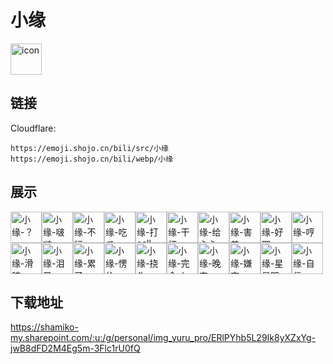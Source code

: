 # 小缘
<img src="https://emoji.shojo.cn/bili/src/小缘/icon.png" width="50" height="50" alt="icon">

## 链接
Cloudflare:
```
https://emoji.shojo.cn/bili/src/小缘
https://emoji.shojo.cn/bili/webp/小缘
```
## 展示
<img src="https://emoji.shojo.cn/bili/src/小缘/小缘-？.png" width="50" height="50" alt="小缘-？"><img src="https://emoji.shojo.cn/bili/src/小缘/小缘-啵啵.png" width="50" height="50" alt="小缘-啵啵"><img src="https://emoji.shojo.cn/bili/src/小缘/小缘-不行.png" width="50" height="50" alt="小缘-不行"><img src="https://emoji.shojo.cn/bili/src/小缘/小缘-吃瓜.png" width="50" height="50" alt="小缘-吃瓜"><img src="https://emoji.shojo.cn/bili/src/小缘/小缘-打call.png" width="50" height="50" alt="小缘-打call"><img src="https://emoji.shojo.cn/bili/src/小缘/小缘-干杯.png" width="50" height="50" alt="小缘-干杯"><img src="https://emoji.shojo.cn/bili/src/小缘/小缘-给心心.png" width="50" height="50" alt="小缘-给心心"><img src="https://emoji.shojo.cn/bili/src/小缘/小缘-害羞.png" width="50" height="50" alt="小缘-害羞"><img src="https://emoji.shojo.cn/bili/src/小缘/小缘-好耶.png" width="50" height="50" alt="小缘-好耶"><img src="https://emoji.shojo.cn/bili/src/小缘/小缘-哼.png" width="50" height="50" alt="小缘-哼"><img src="https://emoji.shojo.cn/bili/src/小缘/小缘-滑稽.png" width="50" height="50" alt="小缘-滑稽"><img src="https://emoji.shojo.cn/bili/src/小缘/小缘-泪目.png" width="50" height="50" alt="小缘-泪目"><img src="https://emoji.shojo.cn/bili/src/小缘/小缘-累了.png" width="50" height="50" alt="小缘-累了"><img src="https://emoji.shojo.cn/bili/src/小缘/小缘-愣住.png" width="50" height="50" alt="小缘-愣住"><img src="https://emoji.shojo.cn/bili/src/小缘/小缘-挠头.png" width="50" height="50" alt="小缘-挠头"><img src="https://emoji.shojo.cn/bili/src/小缘/小缘-完全ok.png" width="50" height="50" alt="小缘-完全ok"><img src="https://emoji.shojo.cn/bili/src/小缘/小缘-晚安.png" width="50" height="50" alt="小缘-晚安"><img src="https://emoji.shojo.cn/bili/src/小缘/小缘-嫌弃.png" width="50" height="50" alt="小缘-嫌弃"><img src="https://emoji.shojo.cn/bili/src/小缘/小缘-星星眼.png" width="50" height="50" alt="小缘-星星眼"><img src="https://emoji.shojo.cn/bili/src/小缘/小缘-自信.png" width="50" height="50" alt="小缘-自信">

## 下载地址

https://shamiko-my.sharepoint.com/:u:/g/personal/img_yuru_pro/ERlPYhb5L29Ik8yXZxYg-jwB8dFD2M4Eg5m-3Flc1rU0fQ